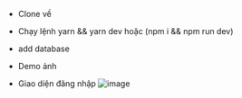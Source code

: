 - Clone về
- Chạy lệnh  yarn && yarn dev hoặc (npm i && npm run dev)
- add database
- Demo ảnh

- Giao diện đăng nhập
  ![image](https://github.com/user-attachments/assets/2828c410-0be9-4fce-8c35-0af79a43dfb5)
